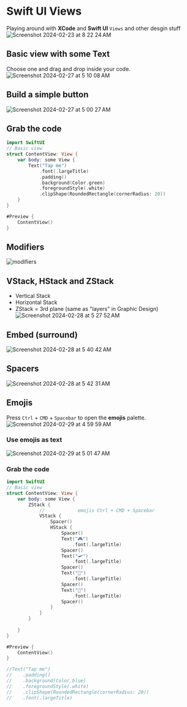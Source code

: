 # Swift UI Views
Playing around with **XCode** and **Swift UI** `Views` and other desgin stuff<br>
![Screenshot 2024-02-23 at 8 22 24 AM](https://github.com/danielurra/swift-ui-views/assets/51704179/8c0d1025-7fac-4cb0-b6b7-43abe78bcd86)<br>
## Basic view with some Text
Choose one and drag and drop inside your code.<br>
![Screenshot 2024-02-27 at 5 10 08 AM](https://github.com/danielurra/swift-ui-views/assets/51704179/d8d48c59-67b9-4339-9ef1-be665b49db56)<br>
## Build a simple button
![Screenshot 2024-02-27 at 5 00 27 AM](https://github.com/danielurra/swift-ui-views/assets/51704179/c5c99c60-eb6c-4f93-9282-7017f17679b6)<br>
## Grab the code
```swift
import SwiftUI
// Basic view
struct ContentView: View {
    var body: some View {
        Text("Tap me")
            .font(.largeTitle)
            .padding()
            .background(Color.green)
            .foregroundStyle(.white)
            .clipShape(RoundedRectangle(cornerRadius: 20))
    }
}

#Preview {
    ContentView()
}
```
## Modifiers
![modifiers](https://github.com/danielurra/swift-ui-views/assets/51704179/12e045e8-5365-4349-af7a-f6bda8892b81)<br>
## VStack, HStack and ZStack
* Vertical Stack
* Horizontal Stack
* ZStack = 3rd plane (same as "layers" in Graphic Design)
![Screenshot 2024-02-28 at 5 27 52 AM](https://github.com/danielurra/swift-ui-views/assets/51704179/de0867a4-1ddc-41c6-84f0-ec9e927db1a3)<br>
## Embed (surround)
![Screenshot 2024-02-28 at 5 40 42 AM](https://github.com/danielurra/swift-ui-views/assets/51704179/2d65eee4-6e15-4547-a7b8-bc7e2c1250f2)<br>
## Spacers
![Screenshot 2024-02-28 at 5 42 31 AM](https://github.com/danielurra/swift-ui-views/assets/51704179/48404dd4-4354-4a71-b6dd-33f0a6badccd)<br>
## Emojis
Press `Ctrl` + `CMD` + `Spacebar` to open the **emojis** palette.<br>
![Screenshot 2024-02-29 at 4 59 59 AM](https://github.com/danielurra/swift-ui-views/assets/51704179/77156d6d-04db-481e-bcc7-541dfb5f3e03)<br>
### Use **emojis** as **text**<br>
![Screenshot 2024-02-29 at 5 01 47 AM](https://github.com/danielurra/swift-ui-views/assets/51704179/b539cb5d-3ebc-41df-beae-0bb5826666f5)<br>
### Grab the code
```swift
import SwiftUI
// Basic view
struct ContentView: View {
    var body: some View {
        ZStack {
            //            emojis Ctrl + CMD + Spacebar
            VStack {
                Spacer()
                HStack {
                    Spacer()
                    Text("🎮")
                        .font(.largeTitle)
                    Spacer()
                    Text("🛩️")
                        .font(.largeTitle)
                    Spacer()
                    Text("🧸")
                        .font(.largeTitle)
                    Spacer()
                    Text("🎸")
                        .font(.largeTitle)
                    Spacer()
                }
            }
        }
        
    }
}

#Preview {
    ContentView()
}

//Text("Tap me")
//    .padding()
//    .background(Color.blue)
//    .foregroundStyle(.white)
//    .clipShape(RoundedRectangle(cornerRadius: 20))
//    .font(.largeTitle)



```


